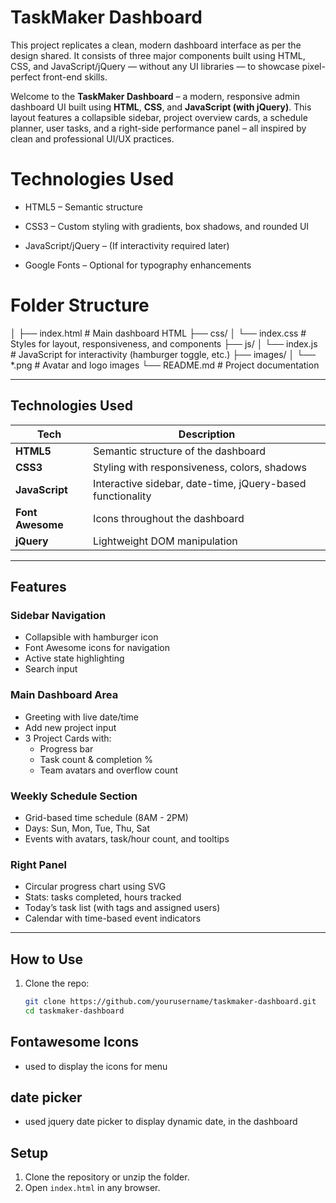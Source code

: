 # TaskMaker Dashboard

This project replicates a clean, modern dashboard interface as per the design shared. It consists of three major components built using HTML, CSS, and JavaScript/jQuery — without any UI libraries — to showcase pixel-perfect front-end skills.

Welcome to the **TaskMaker Dashboard** – a modern, responsive admin dashboard UI built using **HTML**, **CSS**, and **JavaScript (with jQuery)**. This layout features a collapsible sidebar, project overview cards, a schedule planner, user tasks, and a right-side performance panel – all inspired by clean and professional UI/UX practices.

# Technologies Used

- HTML5 – Semantic structure

- CSS3 – Custom styling with gradients, box shadows, and rounded UI

- JavaScript/jQuery – (If interactivity required later)

- Google Fonts – Optional for typography enhancements

# Folder Structure

│
├── index.html # Main dashboard HTML
├── css/
│ └── index.css # Styles for layout, responsiveness, and components
├── js/
│ └── index.js # JavaScript for interactivity (hamburger toggle, etc.)
├── images/
│ └── *.png # Avatar and logo images
└── README.md # Project documentation

---

##  Technologies Used

| Tech         | Description                           |
|--------------|----------------------------------------|
| **HTML5**    | Semantic structure of the dashboard    |
| **CSS3**     | Styling with responsiveness, colors, shadows |
| **JavaScript** | Interactive sidebar, date-time, jQuery-based functionality |
| **Font Awesome** | Icons throughout the dashboard |
| **jQuery**   | Lightweight DOM manipulation           |

---

##  Features

###  Sidebar Navigation
- Collapsible with hamburger icon
- Font Awesome icons for navigation
- Active state highlighting
- Search input

###  Main Dashboard Area
- Greeting with live date/time
- Add new project input
- 3 Project Cards with:
  - Progress bar
  - Task count & completion %
  - Team avatars and overflow count

###  Weekly Schedule Section
- Grid-based time schedule (8AM - 2PM)
- Days: Sun, Mon, Tue, Thu, Sat
- Events with avatars, task/hour count, and tooltips

###  Right Panel
- Circular progress chart using SVG
- Stats: tasks completed, hours tracked
- Today’s task list (with tags and assigned users)
- Calendar with time-based event indicators

---



##  How to Use

1. Clone the repo:
   ```bash
   git clone https://github.com/yourusername/taskmaker-dashboard.git
   cd taskmaker-dashboard

## Fontawesome Icons

- used to display the icons for menu

## date picker

- used jquery date picker to display dynamic date, in the dashboard

##  Setup

1. Clone the repository or unzip the folder.
2. Open `index.html` in any browser.
